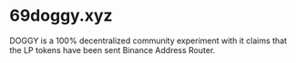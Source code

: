 # 69doggy.xyz
DOGGY is a 100% decentralized community experiment with it claims that the LP tokens have been sent Binance Address Router.
           

 
